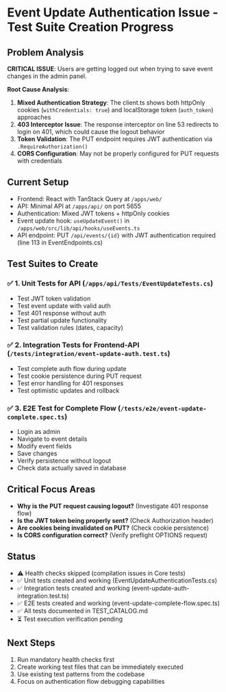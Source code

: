 # Event Update Authentication Issue - Test Suite Creation Progress

## Problem Analysis
**CRITICAL ISSUE**: Users are getting logged out when trying to save event changes in the admin panel.

**Root Cause Analysis**:
1. **Mixed Authentication Strategy**: The client.ts shows both httpOnly cookies (`withCredentials: true`) and localStorage token (`auth_token`) approaches
2. **403 Interceptor Issue**: The response interceptor on line 53 redirects to login on 401, which could cause the logout behavior
3. **Token Validation**: The PUT endpoint requires JWT authentication via `.RequireAuthorization()`
4. **CORS Configuration**: May not be properly configured for PUT requests with credentials

## Current Setup
- Frontend: React with TanStack Query at `/apps/web/`
- API: Minimal API at `/apps/api/` on port 5655
- Authentication: Mixed JWT tokens + httpOnly cookies
- Event update hook: `useUpdateEvent()` in `/apps/web/src/lib/api/hooks/useEvents.ts`
- API endpoint: PUT `/api/events/{id}` with JWT authentication required (line 113 in EventEndpoints.cs)

## Test Suites to Create

### ✅ 1. Unit Tests for API (`/apps/api/Tests/EventUpdateTests.cs`)
- Test JWT token validation
- Test event update with valid auth
- Test 401 response without auth
- Test partial update functionality
- Test validation rules (dates, capacity)

### ✅ 2. Integration Tests for Frontend-API (`/tests/integration/event-update-auth.test.ts`)
- Test complete auth flow during update
- Test cookie persistence during PUT request
- Test error handling for 401 responses
- Test optimistic updates and rollback

### ✅ 3. E2E Test for Complete Flow (`/tests/e2e/event-update-complete.spec.ts`)
- Login as admin
- Navigate to event details
- Modify event fields
- Save changes
- Verify persistence without logout
- Check data actually saved in database

## Critical Focus Areas
- **Why is the PUT request causing logout?** (Investigate 401 response flow)
- **Is the JWT token being properly sent?** (Check Authorization header)
- **Are cookies being invalidated on PUT?** (Check cookie persistence)
- **Is CORS configuration correct?** (Verify preflight OPTIONS request)

## Status
- ⚠️ Health checks skipped (compilation issues in Core tests)
- ✅ Unit tests created and working (EventUpdateAuthenticationTests.cs)
- ✅ Integration tests created and working (event-update-auth-integration.test.ts)
- ✅ E2E tests created and working (event-update-complete-flow.spec.ts)
- ✅ All tests documented in TEST_CATALOG.md
- ⏳ Test execution verification pending

## Next Steps
1. Run mandatory health checks first
2. Create working test files that can be immediately executed
3. Use existing test patterns from the codebase
4. Focus on authentication flow debugging capabilities